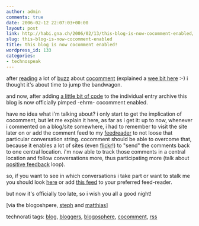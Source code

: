 ```yaml
---
author: admin
comments: true
date: 2006-02-12 22:07:03+00:00
layout: post
link: http://habi.gna.ch/2006/02/13/this-blog-is-now-cocomment-enabled/
slug: this-blog-is-now-cocomment-enabled
title: this blog is now cocomment enabled!
wordpress_id: 133
categories:
- technospeak
---
```



after [reading](http://climbtothestars.org/archives/2006/02/06/how-will-cocomment-change-our-commenting-habits/) a lot of [buzz](http://technorati.com/chart/tag:cocomment) about [cocomment](http://www.cocomment.com/) (explained a [wee bit here](http://www.cocomment.com/teamblog/?p=25) :-) i thought it's about time to jump the bandwagon. 
  
and now, after adding [a little bit of code](http://www.cocomment.com/teamblog/?p=21) to the individual entry archive this blog is now officially pimped -ehrm- cocomment enabled.
  
have no idea what i'm talking about? i only start to get the implication of cocomment, but let me explain it here, as far as i get it: up to now, whenever i commented on a blog/site somewhere, i had to remember to visit the site later on or add the comment feed to my [feedreader](http://ranchero.com/netnewswire/) to not loose that particular conversation string. cocomment should be able to overcome that, because it enables a lot of sites (even [flickr](http://www.flickr.com/photos/35034363287@N01/95437797/#comment25173650)!) to "send" the comments back to one central location. i'm now able to track those comments in a central location and follow conversations more, thus participating more (talk about [positive feedback](http://climbtothestars.org/archives/2006/02/05/visibility-is-in-feedback-loops/) loop).



so, if you want to see in which conversations i take part or want to stalk me you should look [here](http://www.cocomment.com/comments/habi) or add [this feed](http://www.cocomment.com/rss2/habi.rss) to your preferred feed-reader.



but now it's officially too late, so i wish you all a good night!



[via the blogoshpere, [steph](http://climbtothestars.org/) and [matthias](http://blog.ch/blog/archives/2006/02/04/keeping-track-of-blog-discussions-with-cocomment/)]





technorati tags: [blog](http://www.technorati.com/tag/blog), [bloggers](http://www.technorati.com/tag/bloggers), [blogosphere](http://www.technorati.com/tag/blogosphere), [cocomment](http://www.technorati.com/tag/cocomment), [rss](http://www.technorati.com/tag/rss)
